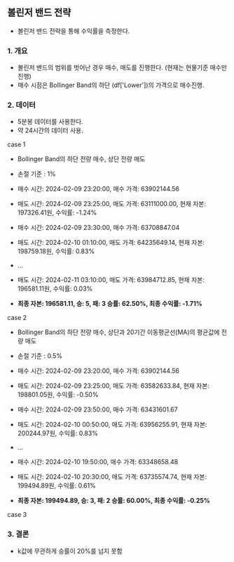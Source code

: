 ## 볼린저 밴드 전략
 - 볼린저 밴드 전략을 통해 수익률을 측정한다.

### 1. 개요
 - 볼린저 밴드의 범위를 벗어난 경우 매수, 매도를 진행한다. (현재는 현물기준 매수만 진행)
 - 매수 시점은 Bollinger Band의 하단 (df['Lower'])의 가격으로 매수진행.

### 2. 데이터
 - 5분봉 데이터를 사용한다.
 - 약 24시간의 데이터 사용.


case 1
 - Bollinger Band의 하단 전량 매수, 상단 전량 매도
 - 손절 기준 : 1%

 - 매수 시간: 2024-02-09 23:20:00, 매수 가격: 63902144.56 
 - 매도 시간: 2024-02-09 23:25:00, 매도 가격: 63111000.00, 현재 자본: 197326.41원, 수익률: -1.24% 
 - 매수 시간: 2024-02-09 23:30:00, 매수 가격: 63708847.04 
 - 매도 시간: 2024-02-10 01:10:00, 매도 가격: 64235649.14, 현재 자본: 198759.18원, 수익률: 0.83% 
 - ...  
 - 매도 시간: 2024-02-11 03:10:00, 매도 가격: 63984712.85, 현재 자본: 196581.11원, 수익률: 0.03% 
 - **최종 자본: 196581.11, 승: 5, 패: 3 승률: 62.50%, 최종 수익률: -1.71%**

case 2
- Bollinger Band의 하단 전량 매수, 상단과 20기간 이동평균선(MA)의 평균값에 전량 매도
- 손절 기준 : 0.5%

- 매수 시간: 2024-02-09 23:20:00, 매수 가격: 63902144.56 
- 매도 시간: 2024-02-09 23:25:00, 매도 가격: 63582633.84, 현재 자본: 198801.05원, 수익률: -0.50% 
- 매수 시간: 2024-02-09 23:50:00, 매수 가격: 63431601.67 
- 매도 시간: 2024-02-10 00:50:00, 매도 가격: 63956255.91, 현재 자본: 200244.97원, 수익률: 0.83%
- ... 
- 매수 시간: 2024-02-10 19:50:00, 매수 가격: 63348658.48 
- 매도 시간: 2024-02-10 20:30:00, 매도 가격: 63735574.74, 현재 자본: 199494.89원, 수익률: 0.61% 
- **최종 자본: 199494.89, 승: 3, 패: 2 승률: 60.00%, 최종 수익률: -0.25%**
 

case 3
 

### 3. 결론
 - k값에 무관하게 승률이 20%를 넘지 못함